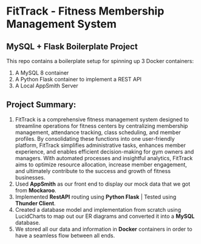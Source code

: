 # FitTrack - Fitness Membership Management System

## MySQL + Flask Boilerplate Project

This repo contains a boilerplate setup for spinning up 3 Docker containers: 
1. A MySQL 8 container 
1. A Python Flask container to implement a REST API
1. A Local AppSmith Server

## Project Summary:
1. FitTrack is a comprehensive fitness management system designed to streamline operations for fitness centers by centralizing membership management, attendance tracking, class scheduling, and member profiles. By consolidating these functions into one user-friendly platform, FitTrack simplifies administrative tasks, enhances member experience, and enables efficient decision-making for gym owners and managers. With automated processes and insightful analytics, FitTrack aims to optimize resource allocation, increase member engagement, and ultimately contribute to the success and growth of fitness businesses.
2. Used **AppSmith** as our front end to display our mock data that we got from **Mockaroo**.
3. Implemented **RestAPI** routing using **Python Flask** | Tested using **Thunder Client**.
4. Created a database model and implementation from scratch using LucidCharts to map out our ER diagrams and converted it into a **MySQL** database.
5. We stored all our data and information in **Docker** containers in order to have a seamless flow between all ends.

